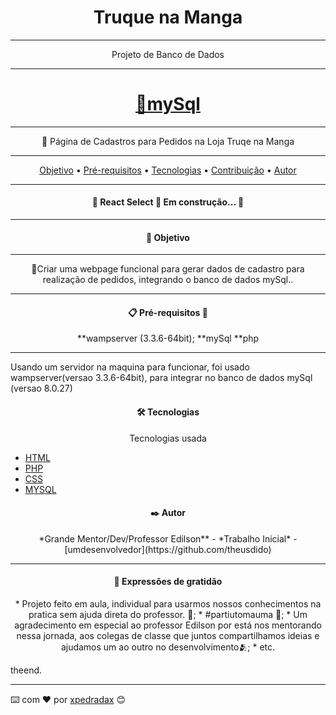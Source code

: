  <h1 align="center">Truque na Manga</h1>
<hr/>
<p align="center">Projeto de Banco de Dados</p>
<hr/>
<h1 align="center">
    <a href="https://https://www.mysql.com/">🔗mySql</a>
</h1>
<hr/>
<p align="center">🚀 Página de Cadastros para Pedidos na Loja Truqe na Manga</p>
<hr/>
<p align="center">
 <a href="#objetivo">Objetivo</a> •
 <a href="#Pré-requisitos">Pré-requisitos</a> •
 <a href="#tecnologias">Tecnologias</a> • 
 <a href="#contribuicao">Contribuição</a> • 
 <a href="#autor">Autor</a>
</p>
<hr/>
<h4 align="center"> 
	🚧  React Select 🚀 Em construção...  🚧
</h4>
<hr/>
<h4 align="center">  🚀 Objetivo </h4>

<hr/>
<p align="center">🚀Criar uma webpage funcional para gerar dados de cadastro para realização de pedidos, integrando o banco de dados mySql..</p>
<hr/>


<h4 align="center"> 
📋 Pré-requisitos 🚧
</h4>


<p align="center" >**wampserver (3.3.6-64bit);
**mySql
**php
<hr/>
Usando um servidor na maquina para funcionar, 
foi usado wampserver(versao 3.3.6-64bit), para integrar no banco de dados mySql (versao 8.0.27)
</p>


<h4 align="center">  🛠️ Tecnologias </h4>

<p align="center">Tecnologias usada</p>

- [HTML](https://https://www.w3schools.com/html/default.asp)
- [PHP](https://https://https://www.w3schools.com/php/default.asp)
- [CSS](https://https://www.w3schools.com/css/css_intro.asp)
- [MYSQL](https://https://https://www.w3schools.com/sql/default.asp)

<h4 align="center"> 
✒️ Autor
</h4>
<p align="center">*Grande Mentor/Dev/Professor Edilson** - *Trabalho Inicial* - [umdesenvolvedor](https://github.com/theusdido)</p>
<hr/>


<h4 align="center"> 
 🎁 Expressões de gratidão
</h4>

<p align="center">
* Projeto feito em aula, individual para usarmos nossos conhecimentos na pratica sem ajuda direta do professor. 📢;
* #partiutomauma  🍺;
* Um agradecimento em especial ao professor Edilson por está nos mentorando nessa jornada, aos colegas de classe que juntos compartilhamos ideias
e ajudamos um ao outro no desenvolvimento🫂;
* etc.</p>
theend.

---
⌨️ com ❤️ por [xpedradax](https://gist.github.com/mantovanip) 😊
